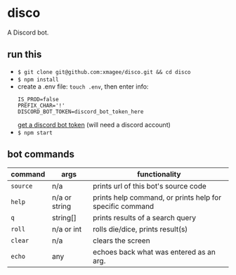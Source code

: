 # disco
A Discord bot.

## run this
* `$ git clone git@github.com:xmagee/disco.git && cd disco`
* `$ npm install`
* create a .env file: `touch .env`, then enter info: 
    ```
    IS_PROD=false
    PREFIX_CHAR='!'
    DISCORD_BOT_TOKEN=discord_bot_token_here
    ```
    [get a discord bot token](https://github.com/reactiflux/discord-irc/wiki/Creating-a-discord-bot-&-getting-a-token) (will need a discord account)
* `$ npm start`

## bot commands
| command   | args          | functionality                                            |
|-----------|---------------|----------------------------------------------------------|
| `source`  | n/a           | prints url of this bot's source code                     |
| `help`    | n/a or string | prints help command, or prints help for specific command |
| `q`       | string[]      | prints results of a search query                         |
| `roll`    | n/a or int    | rolls die/dice, prints result(s)                         |
| `clear`   | n/a           | clears the screen                                        |
| `echo`    | any           | echoes back what was entered as an arg.                  |